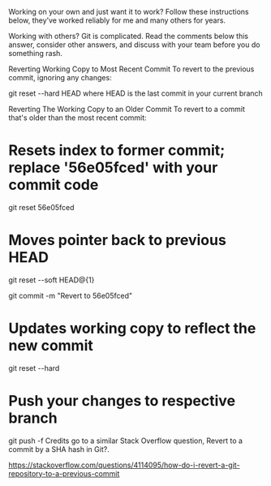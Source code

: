 Working on your own and just want it to work? Follow these instructions below, they’ve worked reliably for me and many others for years.

Working with others? Git is complicated. Read the comments below this answer, consider other answers, and discuss with your team before you do something rash.

Reverting Working Copy to Most Recent Commit
To revert to the previous commit, ignoring any changes:

git reset --hard HEAD
where HEAD is the last commit in your current branch

Reverting The Working Copy to an Older Commit
To revert to a commit that's older than the most recent commit:

# Resets index to former commit; replace '56e05fced' with your commit code

git reset 56e05fced

# Moves pointer back to previous HEAD

git reset --soft HEAD@{1}

git commit -m "Revert to 56e05fced"

# Updates working copy to reflect the new commit

git reset --hard

# Push your changes to respective branch

git push -f
Credits go to a similar Stack Overflow question, Revert to a commit by a SHA hash in Git?.

https://stackoverflow.com/questions/4114095/how-do-i-revert-a-git-repository-to-a-previous-commit

